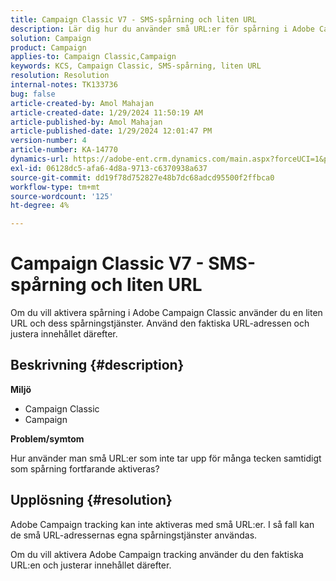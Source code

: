 ```yaml
---
title: Campaign Classic V7 - SMS-spårning och liten URL
description: Lär dig hur du använder små URL:er för spårning i Adobe Campaign Classic v7.
solution: Campaign
product: Campaign
applies-to: Campaign Classic,Campaign
keywords: KCS, Campaign Classic, SMS-spårning, liten URL
resolution: Resolution
internal-notes: TK133736
bug: false
article-created-by: Amol Mahajan
article-created-date: 1/29/2024 11:50:19 AM
article-published-by: Amol Mahajan
article-published-date: 1/29/2024 12:01:47 PM
version-number: 4
article-number: KA-14770
dynamics-url: https://adobe-ent.crm.dynamics.com/main.aspx?forceUCI=1&pagetype=entityrecord&etn=knowledgearticle&id=6851d290-9cbe-ee11-9079-6045bd0061cb
exl-id: 06128dc5-afa6-4d8a-9713-c6370938a637
source-git-commit: dd19f78d752827e48b7dc68adcd95500f2ffbca0
workflow-type: tm+mt
source-wordcount: '125'
ht-degree: 4%

---
```


# Campaign Classic V7 - SMS-spårning och liten URL


Om du vill aktivera spårning i Adobe Campaign Classic använder du en liten URL och dess spårningstjänster. Använd den faktiska URL-adressen och justera innehållet därefter.

## Beskrivning {#description}


<b>Miljö</b>

- Campaign Classic
- Campaign




<b>Problem/symtom</b>

Hur använder man små URL:er som inte tar upp för många tecken samtidigt som spårning fortfarande aktiveras?


## Upplösning {#resolution}


Adobe Campaign tracking kan inte aktiveras med små URL:er. I så fall kan de små URL-adressernas egna spårningstjänster användas.

Om du vill aktivera Adobe Campaign tracking använder du den faktiska URL:en och justerar innehållet därefter.
